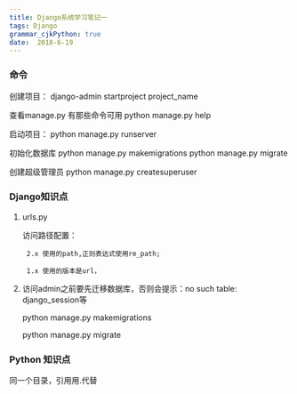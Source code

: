 ```yaml
---
title: Django系统学习笔记一
tags: Django
grammar_cjkPython: true
date:  2018-6-19
---
```


### 命令

创建项目：
	django-admin startproject project_name
	
查看manage.py 有那些命令可用
	python manage.py  help

启动项目：
	python manage.py runserver

初始化数据库
	python manage.py makemigrations
	python manage.py migrate
	
创建超级管理员
	python manage.py  createsuperuser

	
### Django知识点
1. urls.py
	
	访问路径配置：
	
		2.x 使用的path,正则表达式使用re_path;
							
		1.x 使用的版本是url，
2. 访问admin之前要先迁移数据库，否则会提示：no such table: django_session等

	python manage.py makemigrations
	
	python manage.py migrate
	
	
### Python 知识点

同一个目录，引用用.代替